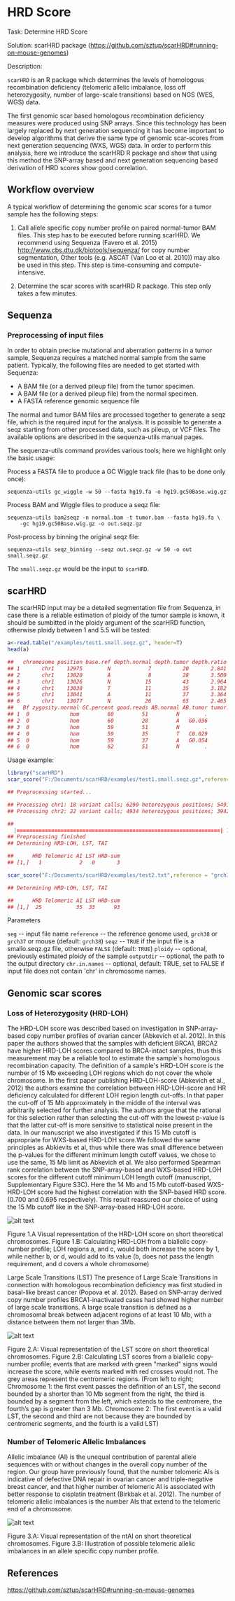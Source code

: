 # HRD Score

Task: Determine HRD Score

Solution: scarHRD package (<https://github.com/sztup/scarHRD#running-on-mouse-genomes>)

Description:

`scarHRD` is an R package which determines the levels of homologous recombination deficiency (telomeric allelic imbalance, loss off heterozygosity, number of large-scale transitions) based on NGS (WES, WGS) data.

The first genomic scar based homologous recombination deficiency measures were produced using SNP arrays. Since this technology has been largely replaced by next generation sequencing it has become important to develop algorithms that derive the same type of genomic scar-scores from next generation sequencing (WXS, WGS) data. In order to perform this analysis, here we introduce the scarHRD R package and show that using this method the SNP-array based and next generation sequencing based derivation of HRD scores show good correlation.

## Workflow overview

A typical workflow of determining the genomic scar scores for a tumor sample has the following steps:

1. Call allele specific copy number profile on paired normal-tumor BAM files. This step has to be executed before running scarHRD. We recommend using Sequenza (Favero et al. 2015) <http://www.cbs.dtu.dk/biotools/sequenza/> for copy number segmentation, Other tools (e.g. ASCAT (Van Loo et al. 2010)) may also be used in this step.
   This step is time-consuming and compute-intensive.

2. Determine the scar scores with scarHRD R package.
   This step only takes a few minutes.

## Sequenza

### Preprocessing of input files

In order to obtain precise mutational and aberration patterns in a tumor sample, Sequenza requires a matched normal sample from the same patient. Typically, the following files are needed to get started with Sequenza:

- A BAM file (or a derived pileup file) from the tumor specimen.
- A BAM file (or a derived pileup file) from the normal specimen.
- A FASTA reference genomic sequence file

The normal and tumor BAM files are processed together to generate a seqz file, which is the required input for the analysis. It is possible to generate a seqz starting from other processed data, such as pileup, or VCF files. The available options are described in the sequenza-utils manual pages.

The sequenza-utils command provides various tools; here we highlight only the basic usage:

Process a FASTA file to produce a GC Wiggle track file (has to be done only once):

```console
sequenza−utils gc_wiggle −w 50 --fasta hg19.fa -o hg19.gc50Base.wig.gz
```

Process BAM and Wiggle files to produce a seqz file:

```console
sequenza−utils bam2seqz -n normal.bam -t tumor.bam --fasta hg19.fa \
    -gc hg19.gc50Base.wig.gz -o out.seqz.gz
```

Post-process by binning the original seqz file:

```console
sequenza−utils seqz_binning --seqz out.seqz.gz -w 50 -o out small.seqz.gz
```

The `small.seqz.gz` would be the input to `scarHRD`.

## scarHRD

The scarHRD input may be a detailed segmentation file from Sequenza, in case there is a reliable estimation of ploidy of the tumor sample is known, it should be sumbitted in the ploidy argument of the scarHRD function, otherwise ploidy between 1 and 5.5 will be tested:

```R
a<-read.table("/examples/test1.small.seqz.gz", header=T)
head(a)
```

```R
##   chromosome position base.ref depth.normal depth.tumor depth.ratio    Af
## 1       chr1    12975        N            7          20       2.841 1.000
## 2       chr1    13020        A            8          28       3.500 0.964
## 3       chr1    13026        N           15          43       2.964 1.000
## 4       chr1    13038        T           11          35       3.182 0.971
## 5       chr1    13041        A           11          37       3.364 0.946
## 6       chr1    13077        N           26          65       2.465 1.000
##   Bf zygosity.normal GC.percent good.reads AB.normal AB.tumor tumor.strand
## 1  0             hom         60         51         N        .            0
## 2  0             hom         60         28         A   G0.036         G1.0
## 3  0             hom         59         51         N        .            0
## 4  0             hom         59         35         T   C0.029         C1.0
## 5  0             hom         59         37         A   G0.054         G0.5
## 6  0             hom         62         51         N        .            0
```

Usage example:

```R
library("scarHRD")
scar_score("F:/Documents/scarHRD/examples/test1.small.seqz.gz",reference = "grch38", seqz=TRUE)
```

```R
## Preprocessing started...

## Processing chr1: 18 variant calls; 6290 heterozygous positions; 549112 homozygous positions.
## Processing chr2: 22 variant calls; 4934 heterozygous positions; 394216 homozygous positions.

##
  |=================================================================| 100%
## Preprocessing finished
## Determining HRD-LOH, LST, TAI

##      HRD Telomeric AI LST HRD-sum
## [1,]   1            2   0       3

```

```R
scar_score("F:/Documents/scarHRD/examples/test2.txt",reference = "grch38", seqz=FALSE)
```

```R
## Determining HRD-LOH, LST, TAI

##      HRD Telomeric AI LST HRD-sum
## [1,]  25           35  33      93
```

Parameters

`seg` -- input file name
`reference` -- the reference genome used, `grch38` or `grch37` or mouse (default: `grch38`)
`seqz` -- `TRUE` if the input file is a smallo.seqz.gz file, otherwise `FALSE` (default: `TRUE`)
`ploidy` -- optional, previously estimated ploidy of the sample `outputdir` -- optional, the path to the output directory
`chr.in.names` -- optional, default: TRUE, set to FALSE if input file does not contain 'chr' in chromosome names.

## Genomic scar scores

### Loss of Heterozygosity (HRD-LOH)

The HRD-LOH score was described based on investigation in SNP-array-based copy number profiles of ovarian cancer (Abkevich et al. 2012). In this paper the authors showed that the samples with deficient BRCA1, BRCA2 have higher HRD-LOH scores compared to BRCA-intact samples, thus this measurement may be a reliable tool to estimate the sample's homologous recombination capacity.
The definition of a sample's HRD-LOH score is the number of 15 Mb exceeding LOH regions which do not cover the whole chromosome. In the first paper publishing HRD-LOH-score (Abkevich et al., 2012) the authors examine the correlation between HRD-LOH-score and HR deficiency calculated for different LOH region length cut-offs. In that paper the cut-off of 15 Mb approximately in the middle of the interval was arbitrarily selected for further analysis. The authors argue that the rational for this selection rather than selecting the cut-off with the lowest p-value is that the latter cut-off is more sensitive to statistical noise present in the data.
In our manuscript we also investigated if this 15 Mb cutoff is appropriate for WXS-based HRD-LOH score.We followed the same principles as Abkievits et al, thus while there was small difference between the p-values for the different minimum length cutoff values, we chose to use the same, 15 Mb limit as Abkevich et al. We also performed Spearman rank correlation between the SNP-array-based and WXS-based HRD-LOH scores for the different cutoff minimum LOH length cutoff (manuscript, Supplementary Figure S3C). Here the 14 Mb and 15 Mb cutoff-based WXS-HRD-LOH score had the highest correlation with the SNP-based HRD score. (0.700 and 0.695 respectively). This result reassured our choice of using the 15 Mb cutoff like in the SNP-array-based HRD-LOH score.

![alt text](https://github.com/sztup/scarHRD/blob/master/vignettes/hrd-loh.svg)

Figure 1.A Visual representation of the HRD-LOH score on short theoretical chromosomes. Figure 1.B: Calculating HRD-LOH from a biallelic copy-number profile; LOH regions a, and c, would both increase the score by 1, while neither b, or d, would add to its value (b, does not pass the length requirement, and d covers a whole chromosome)

Large Scale Transitions (LST)
The presence of Large Scale Transitions in connection with homologous recombination deficiency was first studied in basal-like breast cancer (Popova et al. 2012). Based on SNP-array derived copy number profiles BRCA1-inactivated cases had showed higher number of large scale transitions.
A large scale transition is defined as a chromosomal break between adjacent regions of at least 10 Mb, with a distance between them not larger than 3Mb.

![alt text](https://github.com/sztup/scarHRD/blob/master/vignettes/lst.svg)

Figure 2.A: Visual representation of the LST score on short theoretical chromosomes. Figure 2.B: Calculating LST scores from a biallelic copy-number profile; events that are marked with green "marked" signs would increase the score, while events marked with red crosses would not. The grey areas represent the centromeric regions. (From left to right; Chromosome 1: the first event passes the definition of an LST, the second bounded by a shorter than 10 Mb segment from the right, the third is bounded by a segment from the left, which extends to the centromere, the fourth’s gap is greater than 3 Mb. Chromosome 2: The first event is a valid LST, the second and third are not because they are bounded by centromeric segments, and the fourth is a valid LST)

### Number of Telomeric Allelic Imbalances

Allelic imbalance (AI) is the unequal contribution of parental allele sequences with or without changes in the overall copy number of the region. Our group have previously found, that the number telomeric AIs is indicative of defective DNA repair in ovarian cancer and triple-negative breast cancer, and that higher number of telomeric AI is associated with better response to cisplatin treatment (Birkbak et al. 2012).
The number of telomeric allelic imbalances is the number AIs that extend to the telomeric end of a chromosome.

![alt text](https://github.com/sztup/scarHRD/blob/master/vignettes/ntai.svg)

Figure 3.A: Visual representation of the ntAI on short theoretical chromosomes. Figure 3.B: Illustration of possible telomeric allelic imbalances in an allele specific copy number profile.

## References

<https://github.com/sztup/scarHRD#running-on-mouse-genomes>
